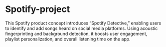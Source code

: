 # Spotify-project
This Spotify product concept introduces “Spotify Detective,” enabling users to identify and add songs heard on social media platforms. Using acoustic fingerprinting and background detection, it boosts user engagement, playlist personalization, and overall listening time on the app.

